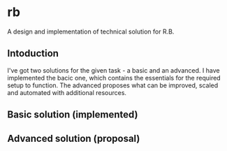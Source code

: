 # rb
A design and implementation of technical solution for R.B.

## Intoduction

I've got two solutions for the given task - a basic and an advanced. I have implemented the bacic one, which contains the essentials for the required setup to function. The advanced proposes what can be improved, scaled and automated with additional resources.


## Basic solution (implemented)

## Advanced solution (proposal)




